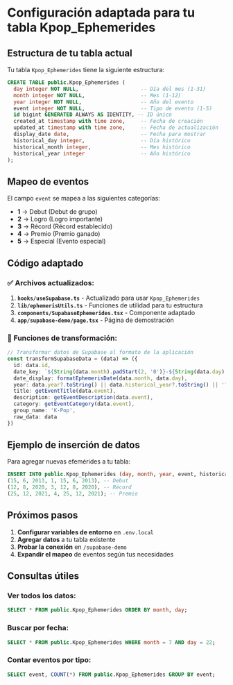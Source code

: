 # Configuración adaptada para tu tabla Kpop_Ephemerides

## Estructura de tu tabla actual

Tu tabla `Kpop_Ephemerides` tiene la siguiente estructura:

```sql
CREATE TABLE public.Kpop_Ephemerides (
  day integer NOT NULL,                    -- Día del mes (1-31)
  month integer NOT NULL,                  -- Mes (1-12)
  year integer NOT NULL,                   -- Año del evento
  event integer NOT NULL,                  -- Tipo de evento (1-5)
  id bigint GENERATED ALWAYS AS IDENTITY, -- ID único
  created_at timestamp with time zone,     -- Fecha de creación
  updated_at timestamp with time zone,     -- Fecha de actualización
  display_date date,                       -- Fecha para mostrar
  historical_day integer,                  -- Día histórico
  historical_month integer,                -- Mes histórico
  historical_year integer                  -- Año histórico
);
```

## Mapeo de eventos

El campo `event` se mapea a las siguientes categorías:

- **1** → Debut (Debut de grupo)
- **2** → Logro (Logro importante)
- **3** → Récord (Récord establecido)
- **4** → Premio (Premio ganado)
- **5** → Especial (Evento especial)

## Código adaptado

### ✅ Archivos actualizados:

1. **`hooks/useSupabase.ts`** - Actualizado para usar `Kpop_Ephemerides`
2. **`lib/ephemerisUtils.ts`** - Funciones de utilidad para tu estructura
3. **`components/SupabaseEphemerides.tsx`** - Componente adaptado
4. **`app/supabase-demo/page.tsx`** - Página de demostración

### 🔄 Funciones de transformación:

```typescript
// Transformar datos de Supabase al formato de la aplicación
const transformSupabaseData = (data) => ({
  id: data.id,
  date_key: `${String(data.month).padStart(2, '0')}-${String(data.day).padStart(2, '0')}`,
  date_display: formatEphemerisDate(data.month, data.day),
  year: data.year?.toString() || data.historical_year?.toString() || '????',
  title: getEventTitle(data.event),
  description: getEventDescription(data.event),
  category: getEventCategory(data.event),
  group_name: 'K-Pop',
  raw_data: data
})
```

## Ejemplo de inserción de datos

Para agregar nuevas efemérides a tu tabla:

```sql
INSERT INTO public.Kpop_Ephemerides (day, month, year, event, historical_day, historical_month, historical_year) VALUES
(15, 6, 2013, 1, 15, 6, 2013), -- Debut
(12, 8, 2020, 3, 12, 8, 2020), -- Récord
(25, 12, 2021, 4, 25, 12, 2021); -- Premio
```

## Próximos pasos

1. **Configurar variables de entorno** en `.env.local`
2. **Agregar datos** a tu tabla existente
3. **Probar la conexión** en `/supabase-demo`
4. **Expandir el mapeo** de eventos según tus necesidades

## Consultas útiles

### Ver todos los datos:
```sql
SELECT * FROM public.Kpop_Ephemerides ORDER BY month, day;
```

### Buscar por fecha:
```sql
SELECT * FROM public.Kpop_Ephemerides WHERE month = 7 AND day = 22;
```

### Contar eventos por tipo:
```sql
SELECT event, COUNT(*) FROM public.Kpop_Ephemerides GROUP BY event;
```
